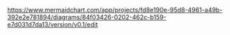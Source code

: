 https://www.mermaidchart.com/app/projects/fd8e190e-95d8-4961-a49b-392e2e781894/diagrams/84f03426-0202-462c-b159-e7d031d7da13/version/v0.1/edit

